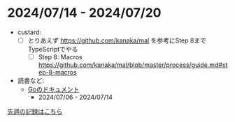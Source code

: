 # 2024/07/14 - 2024/07/20

- custard:
    - [ ] とりあえず <https://github.com/kanaka/mal> を参考にStep 8までTypeScriptでやる
        - [ ] Step 8: Macros <https://github.com/kanaka/mal/blob/master/process/guide.md#step-8-macros>
- 読書など:
    - [Goのドキュメント](https://go.dev/doc/)
        - 2024/07/06 - 2024/07/14

[先週の記録はこちら](https://github.com/igrep/daily-commits/blob/726b87b9312a7e219bbdfc4581aa7c85ab0e2542/yesterday.md)

